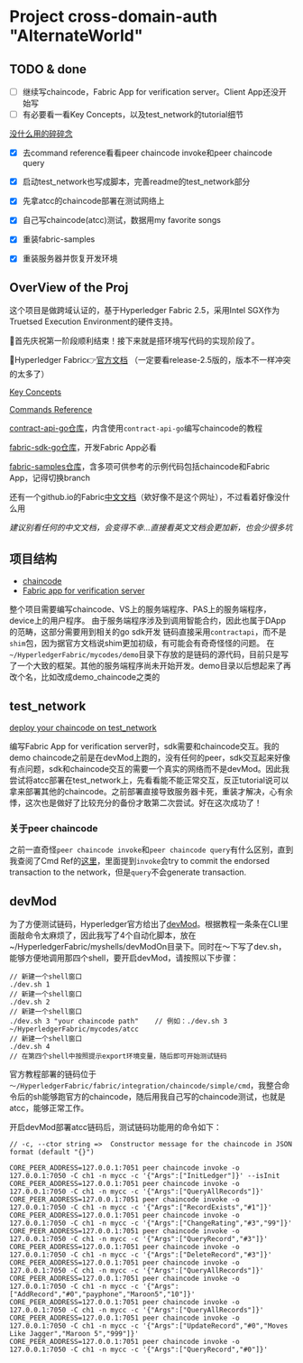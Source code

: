 # Project cross-domain-auth "AlternateWorld"

## TODO & done
* [ ] 继续写chaincode，Fabric App for verification server。Client App还没开始写
* [ ] 有必要看一看Key Concepts，以及test_network的tutorial细节

[没什么用的碎碎念](https://github.com/local-h0st/cross-domain-auth/blob/master/records.md)

* [x] 去command reference看看peer chaincode invoke和peer chaincode query
* [x] 启动test_network也写成脚本，完善readme的test_network部分
* [x] 先拿atcc的chaincode部署在测试网络上
* [x] 自己写chaincode(atcc)测试，数据用my favorite songs
* [x] 重装fabric-samples
* [x] 重装服务器并恢复开发环境


## OverView of the Proj

这个项目是做跨域认证的，基于Hyperledger Fabric 2.5，采用Intel SGX作为Truetsed Execution Environment的硬件支持。

🎉首先庆祝第一阶段顺利结束！接下来就是搭环境写代码的实现阶段了。

🔰Hyperledger Fabric👉[官方文档](https://hyperledger-fabric.readthedocs.io/en/release-2.5/)  （一定要看release-2.5版的，版本不一样冲突的太多了）

[Key Concepts](https://hyperledger-fabric.readthedocs.io/en/release-2.5/key_concepts.html)

[Commands Reference](https://hyperledger-fabric.readthedocs.io/en/release-2.5/command_ref.html)

[contract-api-go仓库](https://github.com/hyperledger/fabric-contract-api-go)，内含使用`contract-api-go`编写chaincode的教程

[fabric-sdk-go仓库](https://github.com/hyperledger/fabric-sdk-go)，开发Fabric App必看

[fabric-samples仓库](https://github.com/hyperledger/fabric-samples)，含多项可供参考的示例代码包括chaincode和Fabric App，记得切换branch

还有一个github.io的Fabric[中文文档](https://hyperledger.github.io/)（欸好像不是这个网址），不过看着好像没什么用

*建议别看任何的中文文档，会变得不幸...直接看英文文档会更加新，也会少很多坑*

## 项目结构
* [chaincode](https://github.com/local-h0st/cross-domain-auth/tree/master/HyperledgerFabric/mycodes/demo)
* [Fabric app for verification server](https://github.com/local-h0st/cross-domain-auth/tree/master/HyperledgerFabric/mycodes/server_vs)

整个项目需要编写chaincode、VS上的服务端程序、PAS上的服务端程序，device上的用户程序。
由于服务端程序涉及到调用智能合约，因此也属于DApp的范畴，这部分需要用到相关的go sdk开发
链码直接采用`contractapi`，而不是`shim`包，因为据官方文档说shim更加初级，有可能会有奇奇怪怪的问题。
在`~/HyperledgerFabric/mycodes/demo`目录下存放的是链码的源代码，目前只是写了一个大致的框架。其他的服务端程序尚未开始开发。demo目录以后想起来了再改个名，比如改成demo_chaincode之类的

## test_network
[deploy your chaincode on test_network](https://github.com/local-h0st/cross-domain-auth/blob/master/HyperledgerFabric/myshells/testNetworkStart)

编写Fabric App for verification server时，sdk需要和chaincode交互。我的demo chaincode之前是在devMod上跑的，没有任何的peer，sdk交互起来好像有点问题，sdk和chaincode交互的需要一个真实的网络而不是devMod。因此我尝试将atcc部署在test_network上，先看看能不能正常交互，反正tutorial说可以拿来部署其他的chaincode。之前部署直接导致服务器卡死，重装才解决，心有余悸，这次也是做好了比较充分的备份才敢第二次尝试。好在这次成功了！

### 关于peer chaincode
之前一直奇怪`peer chaincode invoke`和`peer chaincode query`有什么区别，直到我查阅了Cmd Ref的[这里](https://hyperledger-fabric.readthedocs.io/en/release-2.5/commands/peerchaincode.html)，里面提到`invoke`会try to commit the endorsed transaction to the network，但是`query`不会generate transaction.

## devMod
为了方便测试链码，Hyperledger官方给出了[devMod](https://hyperledger-fabric.readthedocs.io/en/release-2.5/peer-chaincode-devmode.html)。根据教程一条条在CLI里面敲命令太麻烦了，因此我写了4个自动化脚本，放在~/HyperledgerFabric/myshells/devModOn目录下。同时在～下写了dev.sh，能够方便地调用那四个shell，要开启devMod，请按照以下步骤：

```
// 新建一个shell窗口
./dev.sh 1
// 新建一个shell窗口
./dev.sh 2
// 新建一个shell窗口
./dev.sh 3 "your chaincode path"    // 例如：./dev.sh 3 ~/HyperledgerFabric/mycodes/atcc
// 新建一个shell窗口
./dev.sh 4
// 在第四个shell中按照提示export环境变量，随后即可开始测试链码
```

官方教程部署的链码位于`～/HyperledgerFabric/fabric/integration/chaincode/simple/cmd`，我整合命令后的sh能够跑官方的chaincode，随后用我自己写的chaincode测试，也就是atcc，能够正常工作。

开启devMod部署atcc链码后，测试链码功能用的命令如下：
```
// -c, --ctor string =>  Constructor message for the chaincode in JSON format (default "{}")

CORE_PEER_ADDRESS=127.0.0.1:7051 peer chaincode invoke -o 127.0.0.1:7050 -C ch1 -n mycc -c '{"Args":["InitLedger"]}' --isInit
CORE_PEER_ADDRESS=127.0.0.1:7051 peer chaincode invoke -o 127.0.0.1:7050 -C ch1 -n mycc -c '{"Args":["QueryAllRecords"]}'
CORE_PEER_ADDRESS=127.0.0.1:7051 peer chaincode invoke -o 127.0.0.1:7050 -C ch1 -n mycc -c '{"Args":["RecordExists","#1"]}'
CORE_PEER_ADDRESS=127.0.0.1:7051 peer chaincode invoke -o 127.0.0.1:7050 -C ch1 -n mycc -c '{"Args":["ChangeRating","#3","99"]}'
CORE_PEER_ADDRESS=127.0.0.1:7051 peer chaincode invoke -o 127.0.0.1:7050 -C ch1 -n mycc -c '{"Args":["QueryRecord","#3"]}'
CORE_PEER_ADDRESS=127.0.0.1:7051 peer chaincode invoke -o 127.0.0.1:7050 -C ch1 -n mycc -c '{"Args":["DeleteRecord","#3"]}'
CORE_PEER_ADDRESS=127.0.0.1:7051 peer chaincode invoke -o 127.0.0.1:7050 -C ch1 -n mycc -c '{"Args":["QueryAllRecords"]}'
CORE_PEER_ADDRESS=127.0.0.1:7051 peer chaincode invoke -o 127.0.0.1:7050 -C ch1 -n mycc -c '{"Args":["AddRecord","#0","payphone","Maroon5","10"]}'
CORE_PEER_ADDRESS=127.0.0.1:7051 peer chaincode invoke -o 127.0.0.1:7050 -C ch1 -n mycc -c '{"Args":["QueryAllRecords"]}'
CORE_PEER_ADDRESS=127.0.0.1:7051 peer chaincode invoke -o 127.0.0.1:7050 -C ch1 -n mycc -c '{"Args":["UpdateRecord","#0","Moves Like Jagger","Maroon 5","999"]}'
CORE_PEER_ADDRESS=127.0.0.1:7051 peer chaincode invoke -o 127.0.0.1:7050 -C ch1 -n mycc -c '{"Args":["QueryRecord","#0"]}'
```